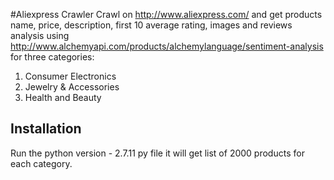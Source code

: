 #Aliexpress Crawler
Crawl on http://www.aliexpress.com/ and get products name, price, description, first 10 average rating, images and reviews analysis using http://www.alchemyapi.com/products/alchemylanguage/sentiment-analysis for three categories:

1. Consumer Electronics
2. Jewelry & Accessories
3. Health and Beauty

## Installation
Run the python version - 2.7.11 py file it will get list of 2000 products for each category.
